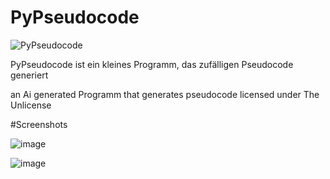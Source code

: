 # PyPseudocode
![PyPseudocode](https://user-images.githubusercontent.com/37165913/231386726-c627a0d7-1bcf-4b4c-82b1-8c4ae4d04a32.png)

PyPseudocode ist ein kleines Programm, das zufälligen Pseudocode generiert

an Ai generated Programm that generates pseudocode
licensed under The Unlicense

#Screenshots

![image](https://user-images.githubusercontent.com/37165913/233214191-554f318b-7bc9-4cb5-9dd4-dc9d89b5003b.png)


![image](https://user-images.githubusercontent.com/37165913/233214026-25d640c6-6f24-4379-b7c4-a40b2a87f88a.png)
